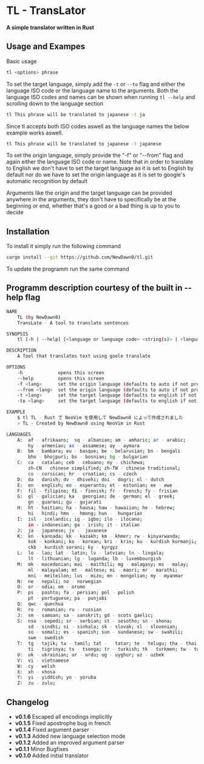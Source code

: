 # TL - TransLator
**A simple translator written in Rust**

## Usage and Exampes
Basic usage
```bash
tl <options> phrase
```
To set the target language, simply add the `-t` or `--to` flag and either the language ISO code or the language name to the arguments. Both the language ISO codes and names can be shown when running `tl --help` and scrolling down to the language section
```bash
tl This phrase will be translated to japanese -t ja
```
Since tl accepts both ISO codes aswell as the language names the below example works aswell.
```bash
tl This phrase will be translated to japanese -t japanese
```
To set the origin language, simply provide the "-f" or "--from" flag and again either the language ISO code or name.
Note that in order to translate to English we don't have to set the target language as it is set to English by default nor do we have to set the origin language as it is set to google's automatic recognition by default

Arguments like the origin and the target language can be provided anywhere in the arguments, they don't have to specifically be at the beginning or end, whether that's a good or a bad thing is up to you to decide

## Installation
To install it simply run the following command
```bash
cargo install --git https://github.com/NewDawn0/tl.git
```
To update the programm run the same command

## Programm description courtesy of the built in --help flag
```bash
NAME
    TL (by NewDawn0)
    TransLate - A tool to translate sentences

SYNOPSIS
    tl [-h | --help] [<language or language code> <string(s)> | <language or language code> <string(s)>]

DESCRIPTION
    A Tool that translates text using goole translate

OPTIONS
    -h             opens this screen
    --help         opens this screen
    -f <lang>      set the origin language (defaults to auto if not provided)
    --from <lang>  set the origin language (defaults to auto if not provided)
    -t <lang>      set the target language (defaults to english if not provided)
    -to <lang>     set the target language (defaults to english if not provided)

EXAMPLE
    $ tl TL - Rust で NeoVim を使用して NewDawn0 によって作成されました
    > TL - Created by NewDawn0 using NeoVim in Rust

LANGUAGES
    A:  af - afrikaans;  sq - albanian; am - amharic; ar - arabic;
        hy - armenian; as - assamese; ay - aymara
    B:  bm - bambara; eu - basque; be - belarusian; bn - bengali
        bho - bhojpuri; bs - bosnian; bg - bulgarian
    C:  ca - catalan; ceb - cebuano; ny - chichewa;
        zh-CN - chinese simplified; zh-TW - chinese traditional;
        co - corsican; hr - croatian; cs - czech
    D:  da - danish; dv - dhivehi; doi - dogri; nl - dutch
    E:  en - english; eo - esperanto; et - estonian; ee - ewe
    F:  fil - filipino; fi - finnish; fr - french; fy - frisian
    G:  gl - galician; ka - georgian; de - german; el - greek;
        gn - guarani; gu - gujarati
    H:  ht - haitian; ha - hausa; haw - hawaiian; he - hebrew;
        hi - hindi; hmn -  hmong; hun -  hungarian
    I:  isl - icelandic; ig - igbo; ilo - ilocano;
        in - indonesian; ga - irish; it - italian
    J:  ja - japanese; jv -  javanese
    K:  kn - kannada; kk - kazakh; km - khmer; rw - kinyarwanda;
        kok - konkani; ko - korean; kri - krio; ku - kurdish kurmanji;
        ckb - kurdish sorani; ky - kyrgyz
    L:  lo - lao; lat - latin; lv - latvian; ln - lingala;
        lt - lithuanian; lg - luganda; lb - luxembourgish
    M:  mk - macedonian; mai - maithili; mg - malagasy; ms - malay;
        ml - malayalam; mt - maltese; mi - maori; mr - marathi;
        mni - meiteilon; lus - mizo; mn - mongolian; my - myanmar
    N:  ne - nepali; no - norwegian
    O:  or - odia; om - oromo
    P:  ps - pashto; fa - persian; pol - polish
        pt - portuguese; pa - punjabi
    Q:  qwc - quechua
    R:  ro - romanian; ru - russian
    J:  sm - samoan; sa - sanskrit; gd - scots gaelic;
    S:  nso - sepedi; sr - serbian; st - sesotho; sn - shona;
        sd - sindhi; si - sinhala; sk - slovak; sl - slovenian;
        so - somali; es - spanish; sun - sundanese; sw - swahili;
        swe - swedish
    T:  tg - tajik; ta - tamil; tat -   tatar; te - telugu; tha - thai
        ti - tigrinya; ts - tsonga; tr - turkish; tk - turkmen; tw - twi
    U:  uk - ukrainian; ur - urdu; ug - uyghur; uz - uzbek
    V:  vi - vietnamese
    W:  cy - welsh
    X:  xh - xhosa
    Y:  yi - yiddish; yo - yoruba
    Z:  zu - zulu;
```

## Changelog
- **v0.1.6** Escaped all encodings implicitly
- **v0.1.5** Fixed apostrophe bug in french
- **v0.1.4** Fixed argument parser
- **v0.1.3** Added new language selection mode
- **v0.1.2** Added an improved argument parser
- **v0.1.1** Minor Bugfixes
- **v0.1.0** Added initial translator
